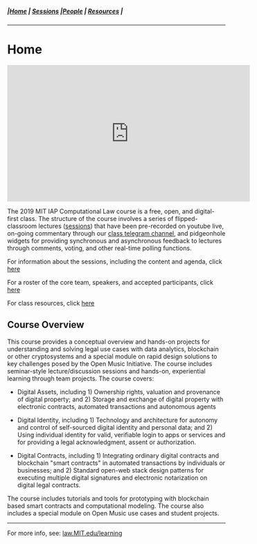 ##### |[Home](https://mitmedialab.github.io/2019-MIT-Computational-Law-Course.html) | [Sessions](https://mitmedialab.github.io/2019-MIT-Computational-Law-Course/Session-Information.html) |[People](https://mitmedialab.github.io/2019-MIT-Computational-Law-Course/People.html) | [Resources](https://mitmedialab.github.io/2019-MIT-Computational-Law-Course/Resources.html) |
----------
# Home

<iframe width="560" height="315" src="https://www.youtube.com/embed/esLcXNZ-Jso" frameborder="0" allow="accelerometer; autoplay; encrypted-media; gyroscope; picture-in-picture" allowfullscreen></iframe>

The 2019 MIT IAP Computational Law course is a free, open, and digital-first class. The structure of the course involves a series of flipped-classroom lectures ([sessions](https://mitmedialab.github.io/2019-MIT-Computational-Law-Course/Sessions)) that have been pre-recorded on youtube live, on-going commentary through our [class telegram channel](https://t.me/joinchat/HT4a1hFg6GWbPJqtnqWwZg), and pidgeonhole widgets for providing synchronous and asynchronous feedback to lectures through comments, voting, and other real-time polling functions.

For information about the sessions, including the content and agenda, click [here](https://mitmedialab.github.io/2019-MIT-Computational-Law-Course/Session-Information)

For a roster of the core team, speakers, and accepted participants, click [here](ttps://mitmedialab.github.io/2019-MIT-Computational-Law-Course/People)

For class resources, click [here](https://mitmedialab.github.io/2019-MIT-Computational-Law-Course/Resources)

## Course Overview

This course provides a conceptual overview and hands-on projects for understanding and solving legal use cases with data analytics, blockchain or other cryptosystems and a special module on rapid design solutions to key challenges posed by the Open Music Initiative. The course includes seminar-style lecture/discussion sessions and hands-on, experiential learning through team projects. The course covers:
 
* Digital Assets, including 1) Ownership rights, valuation and provenance of digital property; and 2) Storage and exchange of digital property with electronic contracts, automated transactions and autonomous agents

* Digital Identity, including 1) Technology and architecture for autonomy and control of self-sourced digital identity and personal data; and 2) Using individual identity for valid, verifiable login to apps or services and for providing a legal acknowledgment, assent or authorization.

* Digital Contracts, including 1) Integrating ordinary digital contracts and blockchain "smart contracts" in automated transactions by individuals or businesses; and 2) Standard open-web stack design patterns for executing multiple digital signatures and electronic notarization on digital legal contracts.

The course includes tutorials and tools for prototyping with blockchain based smart contracts and computational modeling.  The course also includes a special module on Open Music use cases and student projects.

-----------

For more info, see: [law.MIT.edu/learning](https://law.mit.edu/learning)
